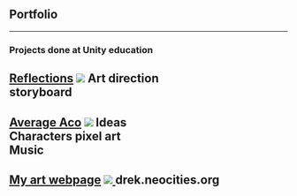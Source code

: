 ## Portfolio

---

### Projects done at Unity education 

[Reflections](https://imt-rexx.itch.io/reflections)
<img src="https://img.itch.zone/aW1nLzgwNjM1MjIucG5n/original/tpLy3u.png"/>
Art direction<br>
storyboard<br>
---
[Average Aco](https://callmetoots.itch.io/average-aco)
<img src="https://img.itch.zone/aW1nLzc2MzE2NTkucG5n/original/BZN7se.png"/>
Ideas<br>
Characters pixel art<br>
Music<br>
---
[My art webpage](drek.neocities.org)
<a href="drek.neocities.org">
<img src="https://upload.wikimedia.org/wikipedia/commons/b/be/Bliss_location%2C_Sonoma_Valley_in_2006.jpg"/>
</a>
drek.neocities.org<br>
---
